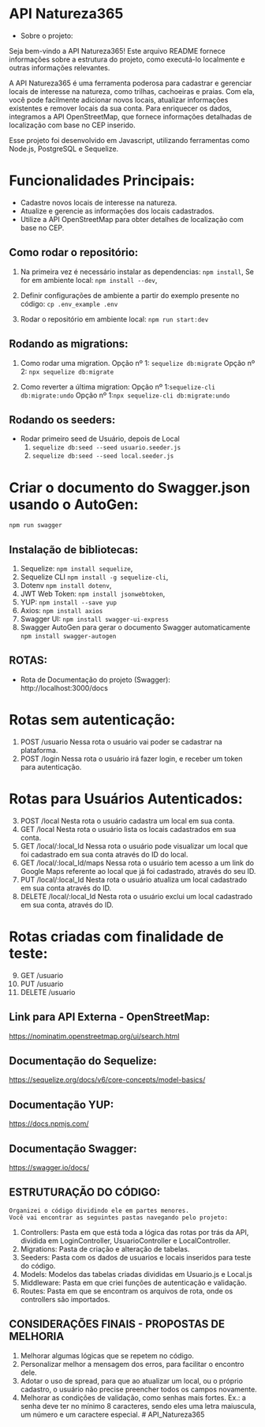 # API Natureza365

- Sobre o projeto: 

Seja bem-vindo a API Natureza365! Este arquivo README fornece informações sobre a estrutura do projeto, como executá-lo localmente e outras informações relevantes.

A API Natureza365 é uma ferramenta poderosa para cadastrar e gerenciar locais de interesse na natureza, como trilhas, cachoeiras e praias. Com ela, você pode facilmente adicionar novos locais, atualizar informações existentes e remover locais da sua conta. Para enriquecer os dados, integramos a API OpenStreetMap, que fornece informações detalhadas de localização com base no CEP inserido.

Esse projeto foi desenvolvido em Javascript, utilizando ferramentas como Node.js, PostgreSQL e Sequelize.

# Funcionalidades Principais:

- Cadastre novos locais de interesse na natureza.
- Atualize e gerencie as informações dos locais cadastrados.
- Utilize a API OpenStreetMap para obter detalhes de localização com base no CEP.

## Como rodar o repositório:

1. Na primeira vez é necessário instalar as dependencias:
    `npm install`,
    Se for em ambiente local: 
    `npm install --dev`,

2. Definir configurações de ambiente a partir do exemplo presente no código:
    `cp .env_example .env`

3. Rodar o repositório em ambiente local:
    `npm run start:dev`

## Rodando as migrations:

1. Como rodar uma migration.
    Opção nº 1: `sequelize db:migrate`
    Opção nº 2: `npx sequelize db:migrate`

2. Como reverter a última migration:
    Opção nº 1:`sequelize-cli db:migrate:undo`
    Opção nº 1:`npx sequelize-cli db:migrate:undo`

## Rodando os seeders:

-  Rodar primeiro seed de Usuário, depois de Local
    1. `sequelize db:seed --seed usuario.seeder.js`
    2. `sequelize db:seed --seed local.seeder.js`

# Criar o documento do Swagger.json usando o AutoGen:
`npm run swagger`

## Instalação de bibliotecas:

1. Sequelize:
    `npm install sequelize`,
2. Sequelize CLI
    `npm install -g sequelize-cli`,
3. Dotenv
    `npm install dotenv`,
4. JWT Web Token:
    `npm install jsonwebtoken`,
5. YUP:
    `npm install --save yup`
6. Axios:
    `npm install axios`
7. Swagger UI:
    `npm install swagger-ui-express`
8. Swagger AutoGen para gerar o documento Swagger automaticamente
    `npm install swagger-autogen`


## ROTAS:

- Rota de Documentação do projeto (Swagger): http://localhost:3000/docs

# Rotas sem autenticação:

1. POST /usuario
Nessa rota o usuário vai poder se cadastrar na plataforma.
2. POST /login
Nessa rota o usuário irá fazer login, e receber um token para autenticação.

# Rotas para Usuários Autenticados:

3. POST /local
Nesta rota o usuário cadastra um local em sua conta.
4. GET /local
Nesta rota o usuário lista os locais cadastrados em sua conta.
5. GET /local/:local_Id
Nessa rota o usuário pode visualizar um local que foi cadastrado em sua conta através do ID do local.
6. GET /local/:local_Id/maps
Nessa rota o usuário tem acesso a um link do Google Maps referente ao local que já foi cadastrado, através do seu ID.
7. PUT /local/:local_Id
Nesta rota o usuário atualiza um local cadastrado em sua conta através do ID.
8. DELETE /local/:local_Id
Nesta rota o usuário exclui um local cadastrado em sua conta, através do ID.

# Rotas criadas com finalidade de teste:

9. GET /usuario
10. PUT /usuario           
11. DELETE /usuario


## Link para API Externa - OpenStreetMap:
https://nominatim.openstreetmap.org/ui/search.html


## Documentação do Sequelize:
https://sequelize.org/docs/v6/core-concepts/model-basics/
## Documentação YUP:
https://docs.npmjs.com/
## Documentação Swagger:
https://swagger.io/docs/


## ESTRUTURAÇÃO DO CÓDIGO:

    Organizei o código dividindo ele em partes menores.
    Você vai encontrar as seguintes pastas navegando pelo projeto:

1. Controllers:
Pasta em que está toda a lógica das rotas por trás da API, dividida em LoginController, UsuarioController e LocalController.
2. Migrations:
Pasta de criação e alteração de tabelas. 
3. Seeders:
Pasta com os dados de usuarios e locais inseridos para teste do código.
3. Models:
Modelos das tabelas criadas divididas em Usuario.js e Local.js
4. Middleware:
Pasta em que criei funções de autenticação e validação.
5. Routes:
Pasta em que se encontram os arquivos de rota, onde os controllers são importados.

## CONSIDERAÇÕES FINAIS - PROPOSTAS DE MELHORIA

1. Melhorar algumas lógicas que se repetem no código.
2. Personalizar melhor a mensagem dos erros, para facilitar o encontro dele.
3. Adotar o uso de spread, para que ao atualizar um local, ou o próprio cadastro, o usuário não precise preencher todos os campos novamente.
4. Melhorar as condições de validação, como senhas mais fortes. Ex.: a senha deve ter no mínimo 8 caracteres, sendo eles uma letra maiuscula, um número e um caractere especial.
#   A P I _ N a t u r e z a 3 6 5  
 